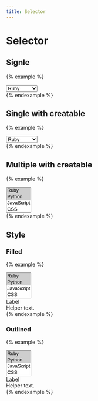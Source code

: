 ```yaml
---
title: Selector
---
```


# Selector

## Signle

{% example %}
<div class="selector" data-controller="selector">
  <select>
    <option value="Ruby">Ruby</option>
    <option value="Python">Python</option>
    <option value="JavaScript">JavaScript</option>
    <option value="CSS">CSS</option>
    <option value="HTML">HTML</option>
  </select>
</div>
{% endexample %}

## Single with creatable

{% example %}
<div class="selector" data-controller="selector" data-selector-creatable-value="true">
  <select>
    <option value="Ruby" selected>Ruby</option>
    <option value="Python">Python</option>
    <option value="JavaScript">JavaScript</option>
    <option value="CSS">CSS</option>
    <option value="HTML">HTML</option>
  </select>
</div>
{% endexample %}

## Multiple with creatable

{% example %}
<div class="selector selector--filled" data-controller="selector" data-selector-creatable-value="true" data-selector-max-items-value="5">
  <select multiple>
    <option value="Ruby" selected>Ruby</option>
    <option value="Python" selected>Python</option>
    <option value="JavaScript">JavaScript</option>
    <option value="CSS">CSS</option>
    <option value="HTML">HTML</option>
  </select>
</div>
{% endexample %}

## Style

### Filled

{% example %}
<div class="text-field text-field--filled">
  <div class="text-field__container">
    <div class="selector text-field__input" data-controller="selector" data-selector-placeholder-value="Tag..." data-selector-creatable-value="true" data-selector-max-items-value="5">
      <select multiple>
        <option value="Ruby" selected>Ruby</option>
        <option value="Python" selected>Python</option>
        <option value="JavaScript">JavaScript</option>
        <option value="CSS">CSS</option>
        <option value="HTML">HTML</option>
      </select>
    </div>
    <label class="text-field__label">Label</label>
  </div>
  <div class="text-field__helper-text">
    Helper text.
  </div>
</div>
{% endexample %}

### Outlined

{% example %}
<div class="text-field text-field--outlined">
  <div class="text-field__container">
    <div class="selector text-field__input" data-controller="selector" data-selector-placeholder-value="Tag..." data-selector-creatable-value="true" data-selector-max-items-value="5">
      <select multiple>
        <option value="Ruby" selected>Ruby</option>
        <option value="Python" selected>Python</option>
        <option value="JavaScript">JavaScript</option>
        <option value="CSS">CSS</option>
        <option value="HTML">HTML</option>
      </select>
    </div>
    <label class="text-field__label">Label</label>
  </div>
  <div class="text-field__helper-text">
    Helper text.
  </div>
</div>
{% endexample %}
